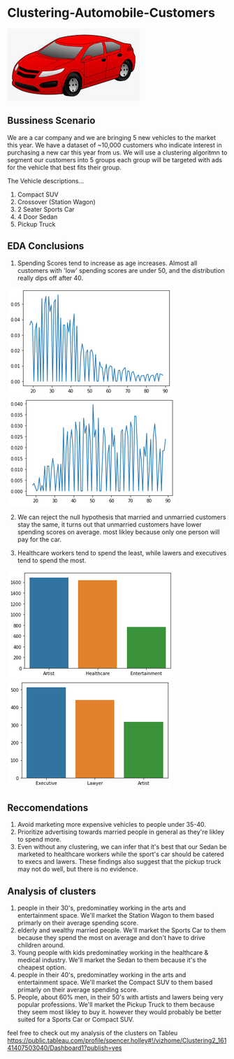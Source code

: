 # Clustering-Automobile-Customers

<img src="images/download.jpg/">

## Bussiness Scenario
We are a car company and we are bringing 5 new vehicles to the market this year. We have a dataset of ~10,000 customers who indicate interest in purchasing a new car this year from us. We will use a clustering algoritmn to segment our customers into 5 groups each group will be targeted with ads for the vehicle that best fits their group. 

The Vehicle descriptions...
1. Compact SUV
2. Crossover (Station Wagon)
3. 2 Seater Sports Car
4. 4 Door Sedan
5. Pickup Truck

## EDA Conclusions
1. Spending Scores tend to increase as age increases. Almost all customers with 'low' spending scores are under 50, and the distribution really dips off after 40.
<img src="images/low1.png/">
<img src="images/high1.png/">

2. We can reject the null hypothesis that married and unmarried customers stay the same, it turns out that unmarried customers have lower spending scores on average. most likley because only one person will pay for the car.

3. Healthcare workers tend to spend the least, while lawers and executives tend to spend the most.
<img src="images/low2.png/">
<img src="images/high2.png/">

## Reccomendations
1. Avoid marketing more expensive vehicles to people under 35-40.
2. Prioritize advertising towards married people in general as they're likley to spend more.
3. Even without any clustering, we can infer that it's best that our Sedan be marketed to healthcare workers while the sport's car should be catered to execs and lawers. These findings also suggest that the pickup truck may not do well, but there is no evidence.

## Analysis of clusters
1. people in their 30's, predominatley working in the arts and entertainment space. We'll market the Station Wagon to them based primarly on their average spending score.
2. elderly and wealthy married people. We'll market the Sports Car to them because they spend the most on average and don't have to drive children around.
3. Young people with kids predominatley working in the healthcare & medical industry. We'll market the Sedan to them because it's the cheapest option.
4. people in their 40's, predominatley working in the arts and entertainment space. We'll market the Compact SUV to them based primarly on their average spending score.
5. People, about 60% men, in their 50's with artists and lawers being very popular professions. We'll market the Pickup Truck to them because they seem most likley to buy it. however they would probably be better suited for a Sports Car or Compact SUV.

feel free to check out my analysis of the clusters on Tableu
https://public.tableau.com/profile/spencer.holley#!/vizhome/Clustering2_16141407503040/Dashboard1?publish=yes
